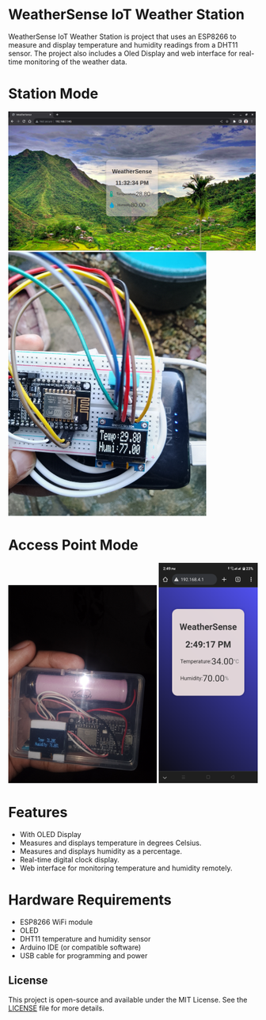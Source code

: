 # WeatherSense IoT Weather Station

WeatherSense IoT Weather Station is project that uses an ESP8266 to measure and display temperature and humidity readings from a DHT11 sensor. The project also includes a Oled Display and web interface for real-time monitoring of the weather data.
# Station Mode
  <img src="picture2.png" alt="WeatherSense" width="500">

  <img src="p3.jpg" alt="WeatherSense" width="400">

# Access Point Mode
   
  <img src="./p4.jpg" alt="WeatherSense" width="300">

  <img src="./p5.png" alt="WeatherSense" width="200">
  


# Features
- With OLED Display
- Measures and displays temperature in degrees Celsius.
- Measures and displays humidity as a percentage.
- Real-time digital clock display.
- Web interface for monitoring temperature and humidity remotely.

# Hardware Requirements
- ESP8266 WiFi module
- OLED
- DHT11 temperature and humidity sensor
- Arduino IDE (or compatible software)
- USB cable for programming and power
## License
This project is open-source and available under the MIT License. See the [LICENSE](LICENSE) file for more details.
